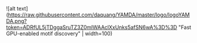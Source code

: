 ![alt text](https://raw.githubusercontent.com/daquang/YAMDA/master/logo/logoYAMDA.png?token=ADRfUL5jTDggaSruTZ3Z0mIWAAclXxUnks5afSN6wA%3D%3D "Fast GPU-enabled motif discovery" | width=100)


